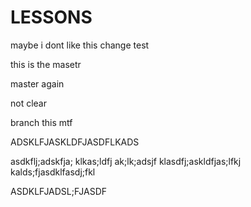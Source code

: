 # LESSONS


maybe i dont like this change
test

this is the masetr

master again

not clear

branch this mtf



ADSKLFJASKLDFJASDFLKADS

asdkflj;adskfja; klkas;ldfj ak;lk;adsjf
klasdfj;askldfjas;lfkj
kalds;fjasdklfasdj;fkl



ASDKLFJADSL;FJASDF

